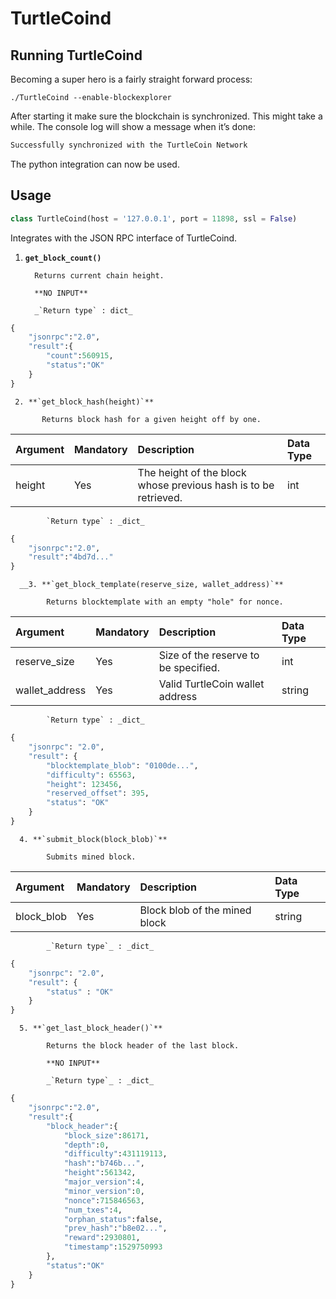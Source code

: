# TurtleCoind

## Running TurtleCoind

Becoming a super hero is a fairly straight forward process:

```
./TurtleCoind --enable-blockexplorer
```

After starting it make sure the blockchain is synchronized. This might take a while. The console log will show a message when it’s done:

```bash
Successfully synchronized with the TurtleCoin Network
```

The python integration can now be used.

## Usage

```python
class TurtleCoind(host = '127.0.0.1', port = 11898, ssl = False)
```

Integrates with the JSON RPC interface of TurtleCoind.

1. **`get_block_count()`**

         Returns current chain height.

         **NO INPUT**

         _`Return type` : dict_

```python
{
    "jsonrpc":"2.0",
    "result":{
        "count":560915,
        "status":"OK"
    }
}
```

     2. **`get_block_hash(height)`**

           Returns block hash for a given height off by one.

| Argument | Mandatory | Description | Data Type |
| :--- | :--- | :--- | :--- |
| height | Yes | The height of the block whose previous hash is to be retrieved. | int |

            `Return type` : _dict_

```python
{
    "jsonrpc":"2.0",
    "result":"4bd7d..."
}
```

      __3. **`get_block_template(reserve_size, wallet_address)`**

            Returns blocktemplate with an empty "hole" for nonce.

| Argument | Mandatory | Description | Data Type |
| :--- | :--- | :--- | :--- |
| reserve\_size | Yes | Size of the reserve to be specified. | int |
| wallet\_address | Yes | Valid TurtleCoin wallet address | string |

            `Return type` : _dict_

```python
{
    "jsonrpc": "2.0",
    "result": {
        "blocktemplate_blob": "0100de...",
        "difficulty": 65563,
        "height": 123456,
        "reserved_offset": 395,
        "status": "OK"
    }
}
```

      4. **`submit_block(block_blob)`** 

            Submits mined block.

| Argument | Mandatory | Description | Data Type |
| :--- | :--- | :--- | :--- |
| block\_blob | Yes | Block blob of the mined block | string  |

            _`Return type`_ : _dict_

```python
{
    "jsonrpc": "2.0",
    "result": {
        "status" : "OK"
    }
} 
```

      5. **`get_last_block_header()`** 

            Returns the block header of the last block.

            **NO INPUT**

            _`Return type`_ : _dict_

```python
{
    "jsonrpc":"2.0",
    "result":{
        "block_header":{
            "block_size":86171,
            "depth":0,
            "difficulty":431119113,
            "hash":"b746b...",
            "height":561342,
            "major_version":4,
            "minor_version":0,
            "nonce":715846563,
            "num_txes":4,
            "orphan_status":false,
            "prev_hash":"b8e02...",
            "reward":2930801,
            "timestamp":1529750993
        },
        "status":"OK"
    }
}
```

